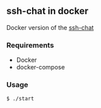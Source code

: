 ## ssh-chat in docker

Docker version of the [ssh-chat](https://github.com/shazow/ssh-chat)

### Requirements

- Docker
- docker-compose

### Usage

```shell
$ ./start
```
